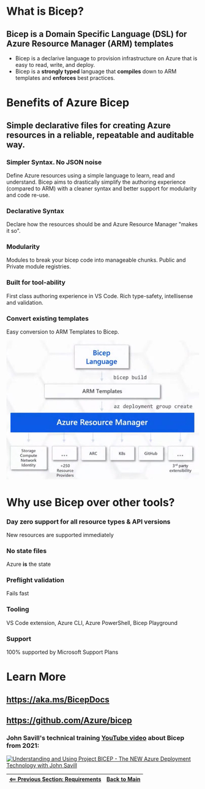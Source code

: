 # What is Bicep?

## Bicep is a Domain Specific Language (DSL) for Azure Resource Manager (ARM) templates

* Bicep is a declarive language to provision infrastructure on Azure that is easy to read, write, and deploy.
* Bicep is a **strongly typed** language that **compiles** down to ARM templates and **enforces** best practices.

# Benefits of Azure Bicep

## Simple declarative files for creating Azure resources in a reliable, repeatable and auditable way.

### Simpler Syntax. No JSON noise

Define Azure resources using a simple language to learn, read and understand. Bicep aims to drastically simplify the authoring experience (compared to ARM) with a cleaner syntax and better support for modularity and code re-use.

### Declarative Syntax

Declare how the resources should be and Azure Resource Manager "makes it so".

### Modularity

Modules to break your bicep code into manageable chunks. Public and Private module registries.

### Built for tool-ability

First class authoring experience in VS Code. Rich type-safety, intellisense and validation.

### Convert existing templates

Easy conversion to ARM Templates to Bicep.

![Bicep Language](bicep.jpg)
# Why use Bicep over other tools?

### Day zero support for all resource types & API versions

New resources are supported immediately

### No state files

Azure **is** the state

### Preflight validation

Fails fast

### Tooling

VS Code extension, Azure CLI, Azure PowerShell, Bicep Playground

### Support

100% supported by Microsoft Support Plans

# Learn More

## https://aka.ms/BicepDocs

## https://github.com/Azure/bicep

### John Savill's technical training [YouTube video](https://youtu.be/_yvb6NVx61Y) about Bicep from 2021:

[![Understanding and Using Project BICEP - The NEW Azure Deployment Technology with John Savill](https://img.youtube.com/vi/_yvb6NVx61Y/0.jpg)](https://youtu.be/_yvb6NVx61Y)

| [<== Previous Section: Requirements](Requirements.md) | [Back to Main](../README.md) |
|--|--|
